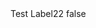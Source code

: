 <?xml version="1.0" encoding="UTF-8"?>
<CustomMetadata xmlns="http://soap.sforce.com/2006/04/metadata">
    <label>Test Label22</label>
    <protected>false</protected>
</CustomMetadata>
